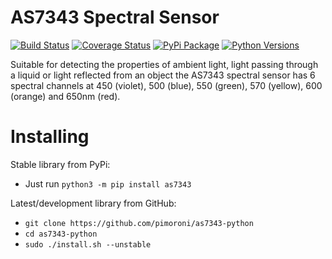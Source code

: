 # AS7343 Spectral Sensor

[![Build Status](https://img.shields.io/github/actions/workflow/status/pimoroni/as7343-python/test.yml?branch=main)](https://github.com/pimoroni/as7343-python/actions/workflows/test.yml)
[![Coverage Status](https://coveralls.io/repos/github/pimoroni/as7343-python/badge.svg?branch=master)](https://coveralls.io/github/pimoroni/as7343-python?branch=master)
[![PyPi Package](https://img.shields.io/pypi/v/as7343.svg)](https://pypi.python.org/pypi/as7343)
[![Python Versions](https://img.shields.io/pypi/pyversions/as7343.svg)](https://pypi.python.org/pypi/as7343)

Suitable for detecting the properties of ambient light, light passing through a liquid or light reflected from an object the AS7343 spectral sensor has 6 spectral channels at 450 (violet), 500 (blue), 550 (green), 570 (yellow), 600 (orange) and 650nm (red).

# Installing

Stable library from PyPi:

* Just run `python3 -m pip install as7343`

Latest/development library from GitHub:

* `git clone https://github.com/pimoroni/as7343-python`
* `cd as7343-python`
* `sudo ./install.sh --unstable`

